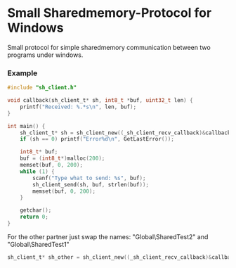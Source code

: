 # Small Sharedmemory-Protocol for Windows
Small protocol for simple sharedmemory communication between two programs under windows.

### Example

```C
#include "sh_client.h"

void callback(sh_client_t* sh, int8_t *buf, uint32_t len) {
	printf("Received: %.*s\n", len, buf);
}

int main() {
	sh_client_t* sh = sh_client_new((_sh_client_recv_callback)&callback, "Global\\SharedTest1", "Global\\SharedTest2", 256);
	if (sh == 0) printf("Error%d\n", GetLastError());

	int8_t* buf;
	buf = (int8_t*)malloc(200);
	memset(buf, 0, 200);
	while (1) {
		scanf("Type what to send: %s", buf);
		sh_client_send(sh, buf, strlen(buf));
		memset(buf, 0, 200);
	}

	getchar();
	return 0;
}
```

For the other partner just swap the names: "Global\\SharedTest2" and "Global\\SharedTest1"

```C
sh_client_t* sh_other = sh_client_new((_sh_client_recv_callback)&callback, "Global\\SharedTest2", "Global\\SharedTest1", 256);
```
